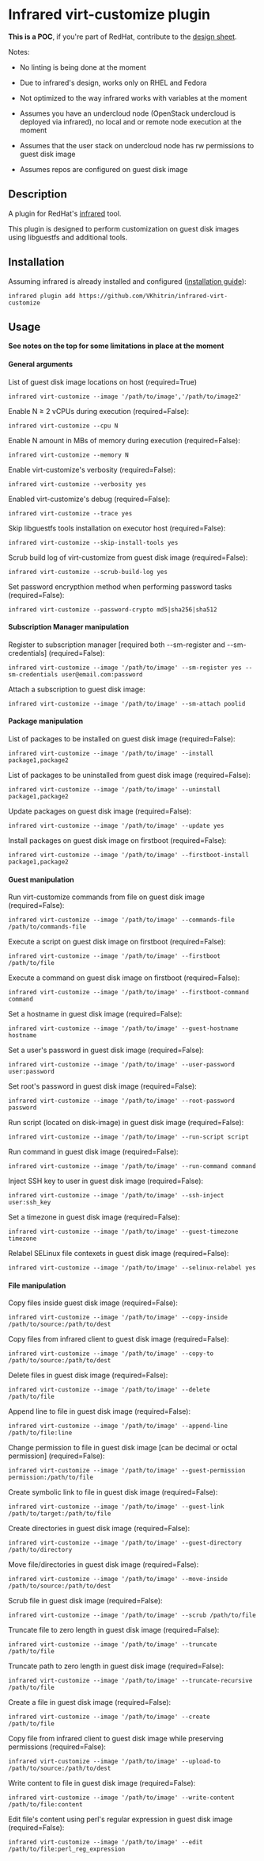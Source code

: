 # Infrared virt-customize plugin

**This is a POC**, if you're part of RedHat, contribute to the [design sheet](https://docs.google.com/document/d/142VmEXXUblwVXF249ZX0PhT8ZC2vQ-2NYSJopMFyiIk).

Notes:

* No linting is being done at the moment

* Due to infrared's design, works only on RHEL and Fedora

* Not optimized to the way infrared works with variables at the moment

* Assumes you have an undercloud node (OpenStack undercloud is deployed via infrared), no local and or remote node execution at the moment

* Assumes that the user stack on undercloud node has rw permissions to guest disk image

* Assumes repos are configured on guest disk image

## Description

A plugin for RedHat's [infrared](https://github.com/redhat-openstack/infrared) tool.

This plugin is designed to perform customization on guest disk images using libguestfs and additional tools.

## Installation

Assuming infrared is already installed and configured ([installation guide](https://infrared.readthedocs.io/en/stable/setup.html)):

```
infrared plugin add https://github.com/VKhitrin/infrared-virt-customize
```

## Usage

**See notes on the top for some limitations in place at the moment**

#### General arguments

List of guest disk image locations on host (required=True)
```
infrared virt-customize --image '/path/to/image','/path/to/image2'
```

Enable N ≥ 2 vCPUs during execution (required=False):
```
infrared virt-customize --cpu N
```

Enable N amount in MBs of memory during execution (required=False):
```
infrared virt-customize --memory N
```

Enable virt-customize's verbosity (required=False):
```
infrared virt-customize --verbosity yes
```

Enabled virt-customize's debug (required=False):
```
infrared virt-customize --trace yes
```

Skip libguestfs tools installation on executor host (required=False):
```
infrared virt-customize --skip-install-tools yes
```

Scrub build log of virt-customize from guest disk image (required=False):
```
infrared virt-customize --scrub-build-log yes
```

Set password encrypthion method when performing password tasks (required=False):
```
infrared virt-customize --password-crypto md5|sha256|sha512
```

#### Subscription Manager manipulation

Register to subscription manager \[required both --sm-register and --sm-credentials\] (required=False):
```
infrared virt-customize --image '/path/to/image' --sm-register yes --sm-credentials user@email.com:password
```

Attach a subscription to guest disk image:
```
infrared virt-customize --image '/path/to/image' --sm-attach poolid
```

#### Package manipulation

List of packages to be installed on guest disk image (required=False):

```
infrared virt-customize --image '/path/to/image' --install package1,package2
```

List of packages to be uninstalled from guest disk image (required=False):

```
infrared virt-customize --image '/path/to/image' --uninstall package1,package2
```

Update packages on guest disk image (required=False):
```
infrared virt-customize --image '/path/to/image' --update yes
```

Install packages on guest disk image on firstboot (required=False):
```
infrared virt-customize --image '/path/to/image' --firstboot-install package1,package2
```

#### Guest manipulation

Run virt-customize commands from file on guest disk image (required=False):
```
infrared virt-customize --image '/path/to/image' --commands-file /path/to/commands-file
```

Execute a script on guest disk image on firstboot (required=False):
```
infrared virt-customize --image '/path/to/image' --firstboot /path/to/file
```

Execute a command on guest disk image on firstboot (required=False):
```
infrared virt-customize --image '/path/to/image' --firstboot-command command
```

Set a hostname in guest disk image (required=False):
```
infrared virt-customize --image '/path/to/image' --guest-hostname hostname
```

Set a user's password in guest disk image (required=False):
```
infrared virt-customize --image '/path/to/image' --user-password user:password
```

Set root's password in guest disk image (required=False):
```
infrared virt-customize --image '/path/to/image' --root-password password
```

Run script (located on disk-image) in guest disk image (required=False):
```
infrared virt-customize --image '/path/to/image' --run-script script
```

Run command in guest disk image (required=False):
```
infrared virt-customize --image '/path/to/image' --run-command command
```

Inject SSH key to user in guest disk image (required=False):
```
infrared virt-customize --image '/path/to/image' --ssh-inject user:ssh_key
```

Set a timezone in guest disk image (required=False):
```
infrared virt-customize --image '/path/to/image' --guest-timezone timezone
```

Relabel SELinux file contexets in guest disk image (required=False):
```
infrared virt-customize --image '/path/to/image' --selinux-relabel yes
```

#### File manipulation

Copy files inside guest disk image (required=False):
```
infrared virt-customize --image '/path/to/image' --copy-inside /path/to/source:/path/to/dest
```

Copy files from infrared client to guest disk image (required=False):
```
infrared virt-customize --image '/path/to/image' --copy-to /path/to/source:/path/to/dest
```

Delete files in guest disk image (required=False):
```
infrared virt-customize --image '/path/to/image' --delete /path/to/file
```

Append line to file in guest disk image (required=False):
```
infrared virt-customize --image '/path/to/image' --append-line /path/to/file:line
```

Change permission to file in guest disk image \[can be decimal or octal permission\] (required=False):
```
infrared virt-customize --image '/path/to/image' --guest-permission permission:/path/to/file
```

Create symbolic link to file in guest disk image (required=False):
```
infrared virt-customize --image '/path/to/image' --guest-link /path/to/target:/path/to/file
```

Create directories in guest disk image (required=False):
```
infrared virt-customize --image '/path/to/image' --guest-directory /path/to/directory
```

Move file/directories in guest disk image (required=False):
```
infrared virt-customize --image '/path/to/image' --move-inside /path/to/source:/path/to/dest
```

Scrub file in guest disk image (required=False):
```
infrared virt-customize --image '/path/to/image' --scrub /path/to/file
```

Truncate file to zero length in guest disk image (required=False):
```
infrared virt-customize --image '/path/to/image' --truncate /path/to/file
```

Truncate path to zero length in guest disk image (required=False):
```
infrared virt-customize --image '/path/to/image' --truncate-recursive /path/to/file
```

Create a file in guest disk image (required=False):
```
infrared virt-customize --image '/path/to/image' --create /path/to/file
```

Copy file from infrared client to guest disk image while preserving permissions (required=False):
```
infrared virt-customize --image '/path/to/image' --upload-to /path/to/source:/path/to/dest
```

Write content to file in guest disk image (required=False):
```
infrared virt-customize --image '/path/to/image' --write-content /path/to/file:content
```

Edit file's content using perl's regular expression in guest disk image (required=False):
```
infrared virt-customize --image '/path/to/image' --edit /path/to/file:perl_reg_expression
```
